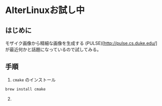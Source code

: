 # AlterLinuxお試し中
<!-- date:2020-06-28 15:56:19 -->

## はじめに
モザイク画像から精細な画像を生成する (PULSE)[http://pulse.cs.duke.edu/] が最近何かと話題になっているので試してみる。

## 手順
1. `cmake` のインストール

``` bash
brew install cmake
```

2. 